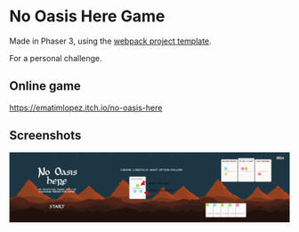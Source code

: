 # No Oasis Here Game
Made in Phaser 3, using the [webpack project template](https://github.com/photonstorm/phaser3-project-template).

For a personal challenge.

## Online game
https://ematimlopez.itch.io/no-oasis-here

## Screenshots
![Screenshot](https://raw.githubusercontent.com/emanueltimlopez/no-oasis-here/master/screenshot01.jpg)
